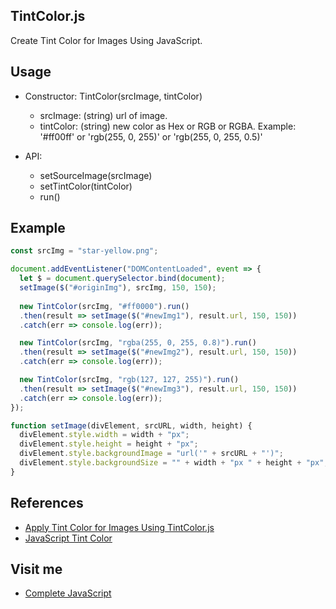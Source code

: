 ## TintColor.js
Create Tint Color for Images Using JavaScript.

## Usage
  * Constructor: TintColor(srcImage, tintColor)
    + srcImage: (string) url of image. 
    + tintColor: (string) new color as Hex or RGB or RGBA. Example: '#ff00ff' or 'rgb(255, 0, 255)' or 'rgb(255, 0, 255, 0.5)'
    
  * API:
    + setSourceImage(srcImage)
    + setTintColor(tintColor)
    + run()

## Example

```js
const srcImg = "star-yellow.png";

document.addEventListener("DOMContentLoaded", event => {
  let $ = document.querySelector.bind(document); 
  setImage($("#originImg"), srcImg, 150, 150);
  
  new TintColor(srcImg, "#ff0000").run()
  .then(result => setImage($("#newImg1"), result.url, 150, 150))
  .catch(err => console.log(err));

  new TintColor(srcImg, "rgba(255, 0, 255, 0.8)").run()
  .then(result => setImage($("#newImg2"), result.url, 150, 150))
  .catch(err => console.log(err));

  new TintColor(srcImg, "rgb(127, 127, 255)").run()
  .then(result => setImage($("#newImg3"), result.url, 150, 150))
  .catch(err => console.log(err));
});

function setImage(divElement, srcURL, width, height) {
  divElement.style.width = width + "px";
  divElement.style.height = height + "px";
  divElement.style.backgroundImage = "url('" + srcURL + "')";
  divElement.style.backgroundSize = "" + width + "px " + height + "px";
}
```
## References

  * [Apply Tint Color for Images Using TintColor.js](https://codepen.io/completejavascript/pen/vpWyjG)
  * [JavaScript Tint Color](https://completejavascript.com/javascript-tint-color-thay-doi-mau-sac-buc-anh/)
  
## Visit me

  * [Complete JavaScript](https://completejavascript.com)
  
  
